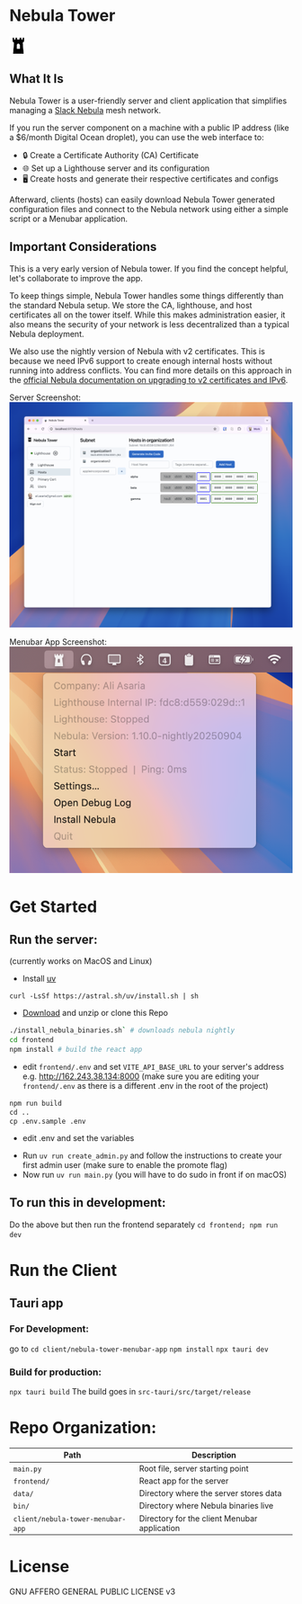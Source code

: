 # Nebula Tower

![Tray Icon](frontend/public/trayIcon.png)

## What It Is

Nebula Tower is a user-friendly server and client application that simplifies managing a <a href="https://github.com/slackhq/nebula">Slack Nebula</a> mesh network.

If you run the server component on a machine with a public IP address (like a $6/month Digital Ocean droplet), you can use the web interface to:

- 🔒 Create a Certificate Authority (CA) Certificate
- 🌐 Set up a Lighthouse server and its configuration
- 🖥️ Create hosts and generate their respective certificates and configs

Afterward, clients (hosts) can easily download Nebula Tower generated configuration files and connect to the Nebula network using either a simple script or a Menubar application.

## Important Considerations

This is a very early version of Nebula tower. If you find the concept helpful, let's collaborate to improve the app.

To keep things simple, Nebula Tower handles some things differently than the standard Nebula setup. We store the CA, lighthouse, and host certificates all on the tower itself. While this makes administration easier, it also means the security of your network is less decentralized than a typical Nebula deployment.

We also use the nightly version of Nebula with v2 certificates. This is because we need IPv6 support to create enough internal hosts without running into address conflicts. You can find more details on this approach in the <a href="https://nebula.defined.net/docs/guides/upgrade-to-cert-v2-and-ipv6/">official Nebula documentation on upgrading to v2 certificates and IPv6</a>.

Server Screenshot:
![Server Screenshot](frontend/public/server-screenshot.png)

Menubar App Screenshot:
![Client Screenshot](frontend/public/client-screenshot.png)

 
# Get Started

## Run the server:

(currently works on MacOS and Linux)

- Install <a href="https://docs.astral.sh/uv/">uv</a>

```
curl -LsSf https://astral.sh/uv/install.sh | sh
```

- <a href="https://github.com/transformerlab/nebula-tower/archive/refs/heads/main.zip">Download</a> and unzip or clone this Repo

```bash
./install_nebula_binaries.sh` # downloads nebula nightly
cd frontend
npm install # build the react app
```
- edit `frontend/.env` and set `VITE_API_BASE_URL` to your server's address e.g. http://162.243.38.134:8000 (make sure you are editing your `frontend/.env` as there is a different .env in the root of the project)

```
npm run build
cd ..
cp .env.sample .env
```

* edit .env and set the variables

- Run `uv run create_admin.py` and follow the instructions to create your first admin user (make sure to enable the promote flag)
- Now run `uv run main.py` (you will have to do sudo in front if on macOS)

## To run this in development:

Do the above but then run the frontend separately
`cd frontend; npm run dev`

# Run the Client

## Tauri app

### For Development:

go to `cd client/nebula-tower-menubar-app`
`npm install`
`npx tauri dev`

### Build for production:

`npx tauri build`
The build goes in `src-tauri/src/target/release`

# Repo Organization:

| Path                              | Description                                   |
|-----------------------------------|-----------------------------------------------|
| `main.py`                         | Root file, server starting point              |
| `frontend/`                       | React app for the server                      |
| `data/`                           | Directory where the server stores data    |
| `bin/`                            | Directory where Nebula binaries live          |
| `client/nebula-tower-menubar-app` | Directory for the client Menubar application  |

# License

GNU AFFERO GENERAL PUBLIC LICENSE v3

